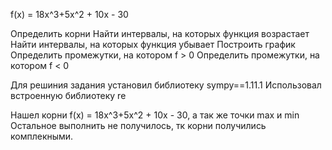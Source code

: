 f(x) = 18x^3+5x^2 + 10x - 30

Определить корни
Найти интервалы, на которых функция возрастает
Найти интервалы, на которых функция убывает
Построить график
Определить промежутки, на котором f > 0
Определить промежутки, на котором f < 0

Для решиния задания установил библиотеку sympy==1.11.1
Использовал встроенную библиотеку re

Нашел корни f(x) = 18x^3+5x^2 + 10x - 30, а так же точки max и min
Остальное выполнить не получилось, тк корни получились комплекными. 
 
